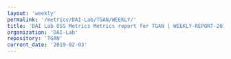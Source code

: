 ```yaml
---
layout: 'weekly'
permalink: '/metrics/DAI-Lab/TGAN/WEEKLY/'
title: 'DAI Lab OSS Metrics Metrics report for TGAN | WEEKLY-REPORT-2019-02-03'
organization: 'DAI-Lab'
repository: 'TGAN'
current_date: '2019-02-03'
---
```

